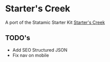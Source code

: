 # Starter's Creek

A port of the Statamic Starter Kit [Starter's Creek](https://github.com/statamic/starter-kit-starters-creek)

## TODO's

- Add SEO Structured JSON
- Fix nav on mobile
